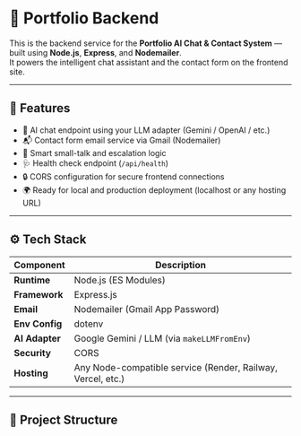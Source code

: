 # 🚀 Portfolio Backend

This is the backend service for the **Portfolio AI Chat & Contact System** — built using **Node.js**, **Express**, and **Nodemailer**.  
It powers the intelligent chat assistant and the contact form on the frontend site.

---

## 🧩 Features

- 💬 AI chat endpoint using your LLM adapter (Gemini / OpenAI / etc.)
- 📬 Contact form email service via Gmail (Nodemailer)
- 🧠 Smart small-talk and escalation logic
- 🩺 Health check endpoint (`/api/health`)
- 🔒 CORS configuration for secure frontend connections
- 🌍 Ready for local and production deployment (localhost or any hosting URL)

---

## ⚙️ Tech Stack

| Component | Description |
|------------|-------------|
| **Runtime** | Node.js (ES Modules) |
| **Framework** | Express.js |
| **Email** | Nodemailer (Gmail App Password) |
| **Env Config** | dotenv |
| **AI Adapter** | Google Gemini / LLM (via `makeLLMFromEnv`) |
| **Security** | CORS |
| **Hosting** | Any Node-compatible service (Render, Railway, Vercel, etc.) |

---

## 📂 Project Structure


